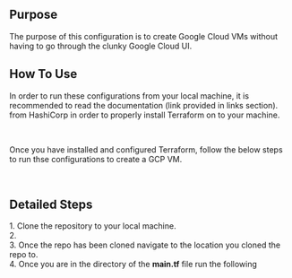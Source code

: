 <h2>Purpose</h2>
<p>The purpose of this configuration is to create Google Cloud VMs without having to go through the clunky Google Cloud UI.</p>

<h2> How To Use </h2>
<p> In order to run these configurations from your local machine, it is recommended to read the documentation (link provided in links section). from HashiCorp in order to properly install Terraform on to your machine.</p>
<br/>
<p>Once you have installed and configured Terraform, follow the below steps to run thse configurations to create a GCP VM.</p>
<br/>
<h2> Detailed Steps </h2>
1. Clone the repository to your local machine.
<br/>
2.
<br/>
3. Once the repo has been cloned navigate to the location you cloned the repo to.
<br/>
4. Once you are in the directory of the <strong>main.tf</strong> file run the following










  
